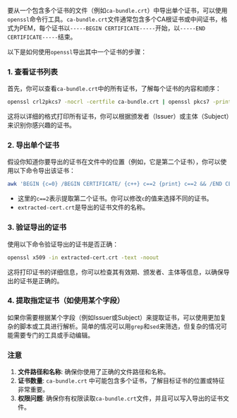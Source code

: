要从一个包含多个证书的文件（例如`ca-bundle.crt`）中导出单个证书，可以使用`openssl`命令行工具。`ca-bundle.crt`文件通常包含多个CA根证书或中间证书，格式为PEM，每个证书以`-----BEGIN CERTIFICATE-----`开始，以`-----END CERTIFICATE-----`结束。

以下是如何使用`openssl`导出其中一个证书的步骤：

### 1. 查看证书列表

首先，你可以查看`ca-bundle.crt`中的所有证书，了解每个证书的内容和顺序：

```bash
openssl crl2pkcs7 -nocrl -certfile ca-bundle.crt | openssl pkcs7 -print_certs -text -noout
```

这将以详细的格式打印所有证书，你可以根据颁发者（Issuer）或主体（Subject）来识别你感兴趣的证书。

### 2. 导出单个证书

假设你知道你要导出的证书在文件中的位置（例如，它是第二个证书），你可以使用以下命令导出该证书：

```bash
awk 'BEGIN {c=0} /BEGIN CERTIFICATE/ {c++} c==2 {print} c==2 && /END CERTIFICATE/ {exit}' ca-bundle.crt > extracted-cert.crt
```

- 这里的`c==2`表示提取第二个证书。你可以修改`c`的值来选择不同的证书。
- `extracted-cert.crt`是导出的证书文件的名称。

### 3. 验证导出的证书

使用以下命令验证导出的证书是否正确：

```bash
openssl x509 -in extracted-cert.crt -text -noout
```

这将打印证书的详细信息，你可以检查其有效期、颁发者、主体等信息，以确保导出的证书是正确的。

### 4. 提取指定证书（如使用某个字段）

如果你需要根据某个字段（例如Issuer或Subject）来提取证书，可以使用更加复杂的脚本或工具进行解析。简单的情况可以用`grep`和`sed`来筛选，但复杂的情况可能需要专门的工具或手动编辑。

### 注意

1. **文件路径和名称**: 确保你使用了正确的文件路径和名称。
2. **证书数量**: `ca-bundle.crt` 中可能包含多个证书，了解目标证书的位置或特征非常重要。
3. **权限问题**: 确保你有权限读取`ca-bundle.crt`文件，并且可以写入导出的证书文件。
